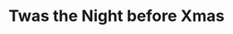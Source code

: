 ---
pid: FS106
title: Twas the Night before Xmas
location_transcription: Library - Logan Circle
zipcode: '19047'
outside_phl: 'Langhorne PA '
neighborhood: 
age: '57'
age_range: 50-59
instagram: 
image_file_name: FS_106.jpg
proposal_transcription: Samuel Clemins - author of twas the night before xmas
topic: Pop Culture
topic_summary: '0'
type: Other No Form
keywords_other: 
credit: Carol Damiano
image_labels: 
twitter: 
facebook: 
permalink: "/monuments/fs106/"
layout: item-page
---